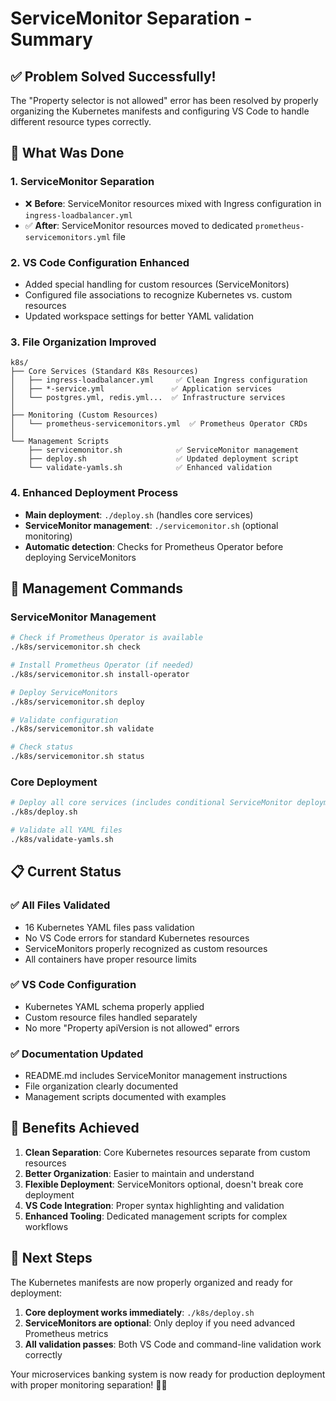# ServiceMonitor Separation - Summary

## ✅ **Problem Solved Successfully!**

The "Property selector is not allowed" error has been resolved by properly organizing the Kubernetes manifests and configuring VS Code to handle different resource types correctly.

## 🎯 **What Was Done**

### 1. **ServiceMonitor Separation**
- ❌ **Before**: ServiceMonitor resources mixed with Ingress configuration in `ingress-loadbalancer.yml`
- ✅ **After**: ServiceMonitor resources moved to dedicated `prometheus-servicemonitors.yml` file

### 2. **VS Code Configuration Enhanced**
- Added special handling for custom resources (ServiceMonitors)
- Configured file associations to recognize Kubernetes vs. custom resources
- Updated workspace settings for better YAML validation

### 3. **File Organization Improved**
```
k8s/
├── Core Services (Standard K8s Resources)
│   ├── ingress-loadbalancer.yml     ✅ Clean Ingress configuration
│   ├── *-service.yml               ✅ Application services
│   └── postgres.yml, redis.yml...  ✅ Infrastructure services
│
├── Monitoring (Custom Resources)
│   └── prometheus-servicemonitors.yml  ✅ Prometheus Operator CRDs
│
└── Management Scripts
    ├── servicemonitor.sh            ✅ ServiceMonitor management
    ├── deploy.sh                    ✅ Updated deployment script
    └── validate-yamls.sh            ✅ Enhanced validation
```

### 4. **Enhanced Deployment Process**
- **Main deployment**: `./deploy.sh` (handles core services)
- **ServiceMonitor management**: `./servicemonitor.sh` (optional monitoring)
- **Automatic detection**: Checks for Prometheus Operator before deploying ServiceMonitors

## 🔧 **Management Commands**

### ServiceMonitor Management
```bash
# Check if Prometheus Operator is available
./k8s/servicemonitor.sh check

# Install Prometheus Operator (if needed)
./k8s/servicemonitor.sh install-operator

# Deploy ServiceMonitors
./k8s/servicemonitor.sh deploy

# Validate configuration
./k8s/servicemonitor.sh validate

# Check status
./k8s/servicemonitor.sh status
```

### Core Deployment
```bash
# Deploy all core services (includes conditional ServiceMonitor deployment)
./k8s/deploy.sh

# Validate all YAML files
./k8s/validate-yamls.sh
```

## 📋 **Current Status**

### ✅ **All Files Validated**
- 16 Kubernetes YAML files pass validation
- No VS Code errors for standard Kubernetes resources
- ServiceMonitors properly recognized as custom resources
- All containers have proper resource limits

### ✅ **VS Code Configuration**
- Kubernetes YAML schema properly applied
- Custom resource files handled separately
- No more "Property apiVersion is not allowed" errors

### ✅ **Documentation Updated**
- README.md includes ServiceMonitor management instructions
- File organization clearly documented
- Management scripts documented with examples

## 🎉 **Benefits Achieved**

1. **Clean Separation**: Core Kubernetes resources separate from custom resources
2. **Better Organization**: Easier to maintain and understand
3. **Flexible Deployment**: ServiceMonitors optional, doesn't break core deployment
4. **VS Code Integration**: Proper syntax highlighting and validation
5. **Enhanced Tooling**: Dedicated management scripts for complex workflows

## 🚀 **Next Steps**

The Kubernetes manifests are now properly organized and ready for deployment:

1. **Core deployment works immediately**: `./k8s/deploy.sh`
2. **ServiceMonitors are optional**: Only deploy if you need advanced Prometheus metrics
3. **All validation passes**: Both VS Code and command-line validation work correctly

Your microservices banking system is now ready for production deployment with proper monitoring separation! 🏦✨
